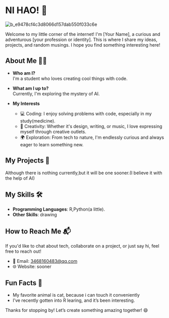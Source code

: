# NI HAO! 👋
![b_e9478cf4c3d8066d157dab550f033c6e](https://github.com/user-attachments/assets/6b6d2c75-69d8-46e0-bddc-d1085ecba2eb)

Welcome to my little corner of the internet! I'm [Your Name], a curious and adventurous [your profession or identity]. This is where I share my ideas, projects, and random musings. I hope you find something interesting here!

## About Me 🧑‍💻

- **Who am I?**  
  I'm a student who loves creating cool things with code.

- **What am I up to?**  
  Currently, I'm exploring the mystery of AI.

- **My Interests**  
  - 💻 Coding: I enjoy solving problems with code, especially in my study(medicine).  
  - 🎨 Creativity: Whether it's design, writing, or music, I love expressing myself through creative outlets.  
  - 🌍 Exploration: From tech to nature, I'm endlessly curious and always eager to learn something new.

## My Projects 🚀

Although there is nothing currently,but it will be one sooner.(I believe it with the help of AI)

## My Skills 🛠️

- **Programming Languages**: R,Python(a little).  
- **Other Skills**: drawing

## How to Reach Me 📬

If you'd like to chat about tech, collaborate on a project, or just say hi, feel free to reach out!

- 📧 Email: 3468160483@qq.com
- 🌐 Website: sooner

## Fun Facts 🎲

- My favorite animal is cat, because i can touch it conveniently
- I’ve recently gotten into R learing, and it’s been interesting.  

Thanks for stopping by! Let’s create something amazing together! 😄
